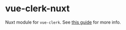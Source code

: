 # vue-clerk-nuxt

Nuxt module for `vue-clerk`. See [this guide](https://www.vue-clerk.com/guides/nuxt) for more info.
